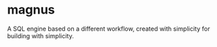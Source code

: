 # magnus
A SQL engine based on a different workflow, created with simplicity for building with simplicity.
